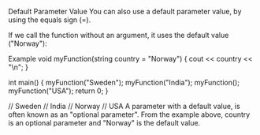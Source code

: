 Default Parameter Value
You can also use a default parameter value, by using the equals sign (=).

If we call the function without an argument, it uses the default value ("Norway"):

Example
void myFunction(string country = "Norway") {
  cout << country << "\n";
}

int main() {
  myFunction("Sweden");
  myFunction("India");
  myFunction();
  myFunction("USA");
  return 0;
}

// Sweden
// India
// Norway
// USA
A parameter with a default value, is often known as an "optional parameter". From the example above, country is an optional parameter and "Norway" is the default value.